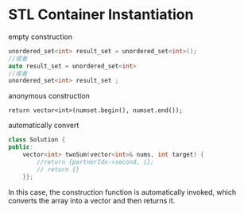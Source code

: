 # STL Container Instantiation

empty construction

```C++
unordered_set<int> result_set = unordered_set<int>();
//或者
auto result_set = unordered_set<int>
//或者
unordered_set<int> result_set ;
```



anonymous construction

```
return vector<int>(numset.begin(), numset.end());
```



automatically convert

```C++
class Solution {
public:
    vector<int> twoSum(vector<int>& nums, int target) {
        //return {partnerIdx->second, i};
        // return {}
    }};
```

In this case, the construction function is automatically invoked, which converts the array into a vector and then returns it.

